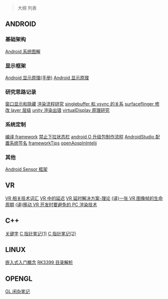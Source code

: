 > 大纲
> 列表

## ANDROID

### 基础架构

[Android 系统图解](Android/Android系统图解.md)

### 显示框架

[Android 显示原理(手册)](<Android/Graphic/Android显示原理(手册).md>)
[Android 显示原理](Android/Graphic/Android显示原理.md)

### 研究思路记录

[窗口显示和隐藏](研究思路记录/窗口显示和隐藏.md)
[渲染流程研究](研究思路记录/渲染流程研究.md)
[singlebuffer 和 vsync 的关系](研究思路记录/singlebuffer和vsync的关系.md)
[surfaceflinger 修改 layer 层级](研究思路记录/surfaceflinger修改layer层级.md)
[unity 渲染出错](研究思路记录/unity渲染出错.md)
[virtualDisplay 原理研究](研究思路记录/virtualDisplay原理研究.md)

### 系统定制

[编译 framework](Android/系统定制/编译framework.md)
[禁止下拉状态栏](Android/系统定制/禁止下拉状态栏.md)
[android O 升级包制作流程](Android/系统定制/androidO升级包制作流程.md)
[AndroidStudio 配置系统签名](Android/系统定制/AndroidStudio配置系统签名.md)
[frameworkTips](Android/系统定制/frameworkTips.md)
[openAospInIntelij](Android/系统定制/openAospInIntelij.md)

### 其他

[Android Sensor 框架](Android/Android-Sensor框架.md)

## VR

[VR 相关技术词汇](VR/VR相关技术词汇.md)
[VR 中的延迟](VR/VR中的延迟.md)
[VR 延时解决方案-理论](VR/VR延时解决方案-理论.md)
[(译)一张 VR 图像帧的生命周期](<VR/(译)一张VR图像帧的生命周期.md>)
[(译)移动 VR 开发时要避免的 PC 渲染技术](<VR/(译)移动VR开发时要避免的PC渲染技术.md>)

## C++

[关键字](c++/关键字.md)
[C 指针笔记(1)](<c++/C指针笔记(1).md>)
[C 指针笔记(2)](<c++/C指针笔记(2).md>)

## LINUX

[嵌入式入门概念](Linux/嵌入式入门概念.md)
[RK3399 目录解析](Linux/RK3399目录解析.md)

## OPENGL

[GL 闲杂笔记](OpenGL/GL闲杂笔记.md)
